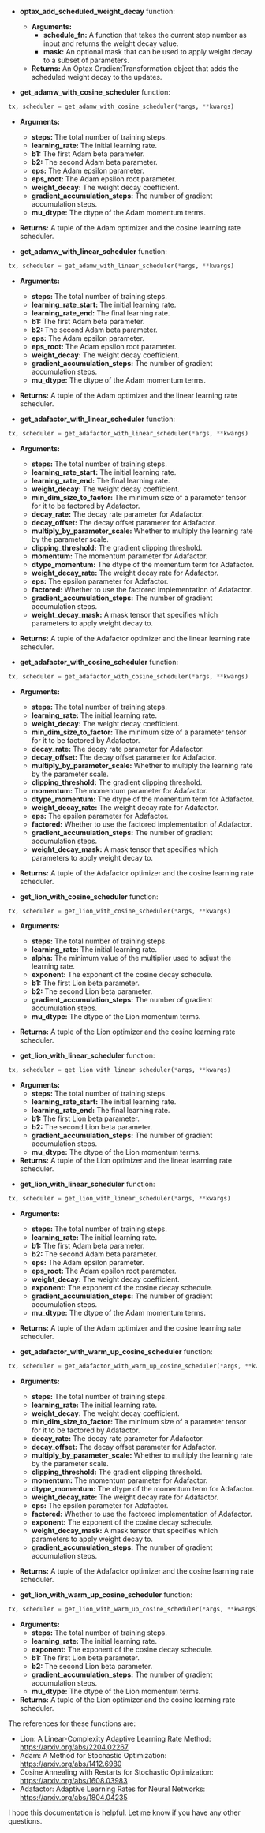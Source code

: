 * **optax_add_scheduled_weight_decay** function:
    * **Arguments:**
        * **schedule_fn:** A function that takes the current step number as input and returns the weight decay value.
        * **mask:** An optional mask that can be used to apply weight decay to a subset of parameters.
    * **Returns:**
      An Optax GradientTransformation object that adds the scheduled weight decay to the updates.

* **get_adamw_with_cosine_scheduler** function:

```python
tx, scheduler = get_adamw_with_cosine_scheduler(*args, **kwargs)
```

* **Arguments:**
    * **steps:** The total number of training steps.
    * **learning_rate:** The initial learning rate.
    * **b1:** The first Adam beta parameter.
    * **b2:** The second Adam beta parameter.
    * **eps:** The Adam epsilon parameter.
    * **eps_root:** The Adam epsilon root parameter.
    * **weight_decay:** The weight decay coefficient.
    * **gradient_accumulation_steps:** The number of gradient accumulation steps.
    * **mu_dtype:** The dtype of the Adam momentum terms.
* **Returns:**
  A tuple of the Adam optimizer and the cosine learning rate scheduler.

* **get_adamw_with_linear_scheduler** function:

```python
tx, scheduler = get_adamw_with_linear_scheduler(*args, **kwargs)
```

* **Arguments:**
    * **steps:** The total number of training steps.
    * **learning_rate_start:** The initial learning rate.
    * **learning_rate_end:** The final learning rate.
    * **b1:** The first Adam beta parameter.
    * **b2:** The second Adam beta parameter.
    * **eps:** The Adam epsilon parameter.
    * **eps_root:** The Adam epsilon root parameter.
    * **weight_decay:** The weight decay coefficient.
    * **gradient_accumulation_steps:** The number of gradient accumulation steps.
    * **mu_dtype:** The dtype of the Adam momentum terms.
* **Returns:**
  A tuple of the Adam optimizer and the linear learning rate scheduler.

* **get_adafactor_with_linear_scheduler** function:

```python
tx, scheduler = get_adafactor_with_linear_scheduler(*args, **kwargs)
```

* **Arguments:**
    * **steps:** The total number of training steps.
    * **learning_rate_start:** The initial learning rate.
    * **learning_rate_end:** The final learning rate.
    * **weight_decay:** The weight decay coefficient.
    * **min_dim_size_to_factor:** The minimum size of a parameter tensor for it to be factored by Adafactor.
    * **decay_rate:** The decay rate parameter for Adafactor.
    * **decay_offset:** The decay offset parameter for Adafactor.
    * **multiply_by_parameter_scale:** Whether to multiply the learning rate by the parameter scale.
    * **clipping_threshold:** The gradient clipping threshold.
    * **momentum:** The momentum parameter for Adafactor.
    * **dtype_momentum:** The dtype of the momentum term for Adafactor.
    * **weight_decay_rate:** The weight decay rate for Adafactor.
    * **eps:** The epsilon parameter for Adafactor.
    * **factored:** Whether to use the factored implementation of Adafactor.
    * **gradient_accumulation_steps:** The number of gradient accumulation steps.
    * **weight_decay_mask:** A mask tensor that specifies which parameters to apply weight decay to.
* **Returns:**
  A tuple of the Adafactor optimizer and the linear learning rate scheduler.

* **get_adafactor_with_cosine_scheduler** function:

```python
tx, scheduler = get_adafactor_with_cosine_scheduler(*args, **kwargs)
```

* **Arguments:**
    * **steps:** The total number of training steps.
    * **learning_rate:** The initial learning rate.
    * **weight_decay:** The weight decay coefficient.
    * **min_dim_size_to_factor:** The minimum size of a parameter tensor for it to be factored by Adafactor.
    * **decay_rate:** The decay rate parameter for Adafactor.
    * **decay_offset:** The decay offset parameter for Adafactor.
    * **multiply_by_parameter_scale:** Whether to multiply the learning rate by the parameter scale.
    * **clipping_threshold:** The gradient clipping threshold.
    * **momentum:** The momentum parameter for Adafactor.
    * **dtype_momentum:** The dtype of the momentum term for Adafactor.
    * **weight_decay_rate:** The weight decay rate for Adafactor.
    * **eps:** The epsilon parameter for Adafactor.
    * **factored:** Whether to use the factored implementation of Adafactor.
    * **gradient_accumulation_steps:** The number of gradient accumulation steps.
    * **weight_decay_mask:** A mask tensor that specifies which parameters to apply weight decay to.
* **Returns:**
  A tuple of the Adafactor optimizer and the cosine learning rate scheduler.

* **get_lion_with_cosine_scheduler** function:

```python
tx, scheduler = get_lion_with_cosine_scheduler(*args, **kwargs)
```

* **Arguments:**
    * **steps:** The total number of training steps.
    * **learning_rate:** The initial learning rate.
    * **alpha:** The minimum value of the multiplier used to adjust the learning rate.
    * **exponent:** The exponent of the cosine decay schedule.
    * **b1:** The first Lion beta parameter.
    * **b2:** The second Lion beta parameter.
    * **gradient_accumulation_steps:** The number of gradient accumulation steps.
    * **mu_dtype:** The dtype of the Lion momentum terms.
* **Returns:**
  A tuple of the Lion optimizer and the cosine learning rate scheduler.

* **get_lion_with_linear_scheduler** function:

```python
tx, scheduler = get_lion_with_linear_scheduler(*args, **kwargs)
```

* **Arguments:**
    * **steps:** The total number of training steps.
    * **learning_rate_start:** The initial learning rate.
    * **learning_rate_end:** The final learning rate.
    * **b1:** The first Lion beta parameter.
    * **b2:** The second Lion beta parameter.
    * **gradient_accumulation_steps:** The number of gradient accumulation steps.
    * **mu_dtype:** The dtype of the Lion momentum terms.
* **Returns:**
  A tuple of the Lion optimizer and the linear learning rate scheduler.

[//]: # (* **get_adamw_with_warm_up_cosine_scheduler** function:)

* **get_lion_with_linear_scheduler** function:

```python
tx, scheduler = get_lion_with_linear_scheduler(*args, **kwargs)
```

* **Arguments:**
    * **steps:** The total number of training steps.
    * **learning_rate:** The initial learning rate.
    * **b1:** The first Adam beta parameter.
    * **b2:** The second Adam beta parameter.
    * **eps:** The Adam epsilon parameter.
    * **eps_root:** The Adam epsilon root parameter.
    * **weight_decay:** The weight decay coefficient.
    * **exponent:** The exponent of the cosine decay schedule.
    * **gradient_accumulation_steps:** The number of gradient accumulation steps.
    * **mu_dtype:** The dtype of the Adam momentum terms.
* **Returns:**
  A tuple of the Adam optimizer and the cosine learning rate scheduler.

* **get_adafactor_with_warm_up_cosine_scheduler** function:

```python
tx, scheduler = get_adafactor_with_warm_up_cosine_scheduler(*args, **kwargs)
```

* **Arguments:**
    * **steps:** The total number of training steps.
    * **learning_rate:** The initial learning rate.
    * **weight_decay:** The weight decay coefficient.
    * **min_dim_size_to_factor:** The minimum size of a parameter tensor for it to be factored by Adafactor.
    * **decay_rate:** The decay rate parameter for Adafactor.
    * **decay_offset:** The decay offset parameter for Adafactor.
    * **multiply_by_parameter_scale:** Whether to multiply the learning rate by the parameter scale.
    * **clipping_threshold:** The gradient clipping threshold.
    * **momentum:** The momentum parameter for Adafactor.
    * **dtype_momentum:** The dtype of the momentum term for Adafactor.
    * **weight_decay_rate:** The weight decay rate for Adafactor.
    * **eps:** The epsilon parameter for Adafactor.
    * **factored:** Whether to use the factored implementation of Adafactor.
    * **exponent:** The exponent of the cosine decay schedule.
    * **weight_decay_mask:** A mask tensor that specifies which parameters to apply weight decay to.
    * **gradient_accumulation_steps:** The number of gradient accumulation steps.
* **Returns:**
  A tuple of the Adafactor optimizer and the cosine learning rate scheduler.

* **get_lion_with_warm_up_cosine_scheduler** function:

```python
tx, scheduler = get_lion_with_warm_up_cosine_scheduler(*args, **kwargs)
```

* **Arguments:**
    * **steps:** The total number of training steps.
    * **learning_rate:** The initial learning rate.
    * **exponent:** The exponent of the cosine decay schedule.
    * **b1:** The first Lion beta parameter.
    * **b2:** The second Lion beta parameter.
    * **gradient_accumulation_steps:** The number of gradient accumulation steps.
    * **mu_dtype:** The dtype of the Lion momentum terms.
* **Returns:**
  A tuple of the Lion optimizer and the cosine learning rate scheduler.

The references for these functions are:

* Lion: A Linear-Complexity Adaptive Learning Rate Method: https://arxiv.org/abs/2204.02267
* Adam: A Method for Stochastic Optimization: https://arxiv.org/abs/1412.6980
* Cosine Annealing with Restarts for Stochastic Optimization: https://arxiv.org/abs/1608.03983
* Adafactor: Adaptive Learning Rates for Neural Networks: https://arxiv.org/abs/1804.04235

I hope this documentation is helpful. Let me know if you have any other questions.